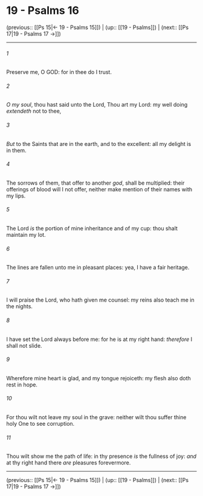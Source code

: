 # 19 - Psalms 16

(previous:: [[Ps 15|← 19 - Psalms 15]]) | (up:: [[19 - Psalms]]) | (next:: [[Ps 17|19 - Psalms 17 →]])

***


###### 1 
Preserve me, O GOD: for in thee do I trust. 

###### 2 
_O my soul_, thou hast said unto the Lord, Thou art my Lord: my well doing _extendeth_ not to thee, 

###### 3 
_But_ to the Saints that are in the earth, and to the excellent: all my delight is in them. 

###### 4 
The sorrows of them, that offer to another _god_, shall be multiplied: their offerings of blood will I not offer, neither make mention of their names with my lips. 

###### 5 
The Lord _is_ the portion of mine inheritance and of my cup: thou shalt maintain my lot. 

###### 6 
The lines are fallen unto me in pleasant places: yea, I have a fair heritage. 

###### 7 
I will praise the Lord, who hath given me counsel: my reins also teach me in the nights. 

###### 8 
I have set the Lord always before me: for he is at my right hand: _therefore_ I shall not slide. 

###### 9 
Wherefore mine heart is glad, and my tongue rejoiceth: my flesh also doth rest in hope. 

###### 10 
For thou wilt not leave my soul in the grave: neither wilt thou suffer thine holy One to see corruption. 

###### 11 
Thou wilt show me the path of life: in thy presence _is_ the fullness of joy: _and_ at thy right hand there _are_ pleasures forevermore.

***

(previous:: [[Ps 15|← 19 - Psalms 15]]) | (up:: [[19 - Psalms]]) | (next:: [[Ps 17|19 - Psalms 17 →]])
